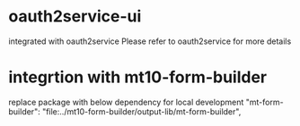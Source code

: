 # oauth2service-ui
integrated with oauth2service
Please refer to oauth2service for more details
# integrtion with mt10-form-builder
replace package with below dependency for local development
"mt-form-builder": "file:../mt10-form-builder/output-lib/mt-form-builder",